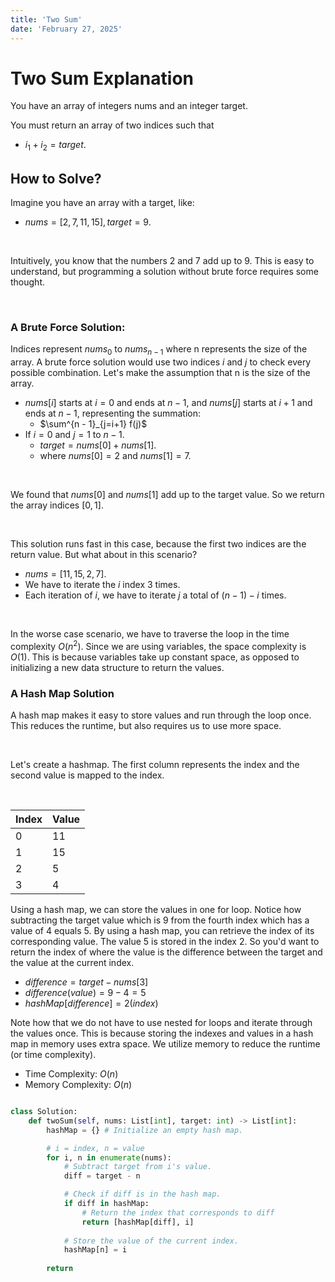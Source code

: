 ```yaml
---
title: 'Two Sum'
date: 'February 27, 2025'
---
```


# Two Sum Explanation

You have an array of integers nums and an integer target.

You must return an array of two indices such that 
- $i_1 + i_2 = target.$

## How to Solve?

Imagine you have an array with a target, like:
- $nums = [2,7,11,15], target = 9.$

<br />

Intuitively, you know that the numbers 2 and 7 add up to 9.
This is easy to understand, but programming a solution without brute force requires some thought.

<br />

### A Brute Force Solution:
Indices represent $nums_0$ to $nums_{n - 1}$ where n represents the size of the array. A brute force solution would use two indices $i$ and $j$ to check every possible combination. Let's make the assumption that n is the size of the array.

- $nums[i]$ starts at $i = 0$ and ends at $n - 1$, and $nums[j]$ starts at $i + 1$ and ends at $n - 1$, representing the summation:
    - $\sum^{n - 1}_{j=i+1} f(j)$
- If $i = 0$ and $j = 1$ to $n - 1.$
    - $target = nums[0] + nums[1].$
    - where $nums[0] = 2$ and $nums[1] = 7.$

<br />

We found that $nums[0]$ and $nums[1]$ add up to the target value. So we return the array indices $[0, 1].$

<br />
 
This solution runs fast in this case, because the first two indices are the return value. But what about in this scenario?
- $nums = [11, 15, 2, 7].$
- We have to iterate the $i$ index 3 times.
- Each iteration of $i$, we have to iterate $j$ a total of $(n - 1) - i$ times.

<br />

In the worse case scenario, we have to traverse the loop in the time complexity $O(n^2)$. Since we are using variables, the space complexity is $O(1)$. This is because variables take up constant space, as opposed to initializing a new data structure to return the values.

### A Hash Map Solution

A hash map makes it easy to store values and run through the loop once. This reduces the runtime, but also requires us to use more space.

<br />

Let's create a hashmap. The first column represents the index and the second value is mapped to the index.

<br />

|   Index   |   Value   |
|   ----    |   ----    |
|   0       |   11      |
|   1       |   15      |
|   2       |   5       |
|   3       |   4       |

Using a hash map, we can store the values in one for loop. Notice how subtracting the target value which is 9 from the fourth index which has a value of 4 equals 5. By using a hash map, you can retrieve the index of its corresponding value. The value 5 is stored in the index 2. So you'd want to return the index of where the value is the difference between the target and the value at the current index.

- $difference = target - nums[3]$
- $difference (value) = 9 - 4 = 5$
- $hashMap[difference] = 2 (index)$

Note how that we do not have to use nested for loops and iterate through the values once. This is because storing the indexes and values in a hash map in memory uses extra space. We utilize memory to reduce the runtime (or time complexity).

- Time Complexity: $O(n)$
- Memory Complexity: $O(n)$

```python

class Solution:
    def twoSum(self, nums: List[int], target: int) -> List[int]:
        hashMap = {} # Initialize an empty hash map.

        # i = index, n = value
        for i, n in enumerate(nums):
            # Subtract target from i's value.
            diff = target - n

            # Check if diff is in the hash map.
            if diff in hashMap:
                # Return the index that corresponds to diff
                return [hashMap[diff], i]
            
            # Store the value of the current index.
            hashMap[n] = i
        
        return
